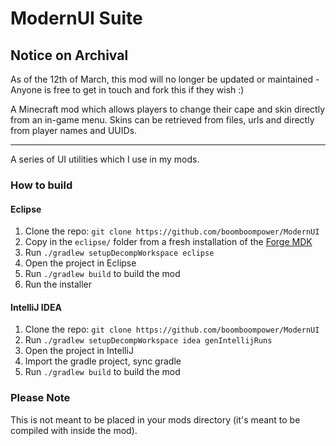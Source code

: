 # ModernUI Suite

## Notice on Archival
As of the 12th of March, this mod will no longer be updated or maintained - Anyone is free to get in touch and fork this if they wish :)

A Minecraft mod which allows players to change their cape and skin directly from an in-game menu. Skins can be retrieved from files, urls and directly from player names and UUIDs.

-----------


A series of UI utilities which I use in my mods. 

### How to build

#### Eclipse
1. Clone the repo: `git clone https://github.com/boomboompower/ModernUI`
2. Copy in the `eclipse/` folder from a fresh installation of the [Forge MDK](http://files.minecraftforge.net)
3. Run `./gradlew setupDecompWorkspace eclipse`
4. Open the project in Eclipse
5. Run `./gradlew build` to build the mod
6. Run the installer

#### IntelliJ IDEA
1.  Clone the repo: `git clone
    https://github.com/boomboompower/ModernUI`
2. Run `./gradlew setupDecompWorkspace idea genIntellijRuns`
3. Open the project in IntelliJ
4. Import the gradle project, sync gradle
5. Run `./gradlew build` to build the mod

### Please Note
This is not meant to be placed in your mods directory (it's meant to be compiled with inside the mod).
